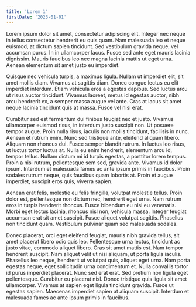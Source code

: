 ```yaml
---
title: 'Lorem 1'
firstDate: '2023-01-01'
---
```


Lorem ipsum dolor sit amet, consectetur adipiscing elit. Integer nec neque in tellus consectetur hendrerit eu quis quam. Nam malesuada leo et neque euismod, at dictum sapien tincidunt. Sed vestibulum gravida neque, vel accumsan purus. In in ullamcorper lacus. Fusce sed ante eget mauris lacinia dignissim. Mauris faucibus leo nec magna lacinia mattis ut eget urna. Aenean elementum sit amet justo eu imperdiet.

Quisque nec vehicula turpis, a maximus ligula. Nullam ut imperdiet elit, sit amet mollis diam. Vivamus at sagittis diam. Donec congue lectus eu elit imperdiet interdum. Etiam vehicula eros a egestas dapibus. Sed luctus arcu ut risus auctor tincidunt. Vivamus laoreet, metus id egestas auctor, nibh arcu hendrerit ex, a semper massa augue vel ante. Cras at lacus sit amet neque lacinia tincidunt quis at massa. Fusce vel nisi erat.

Curabitur sed est fermentum dui finibus feugiat nec et justo. Vivamus ullamcorper euismod risus, in interdum justo suscipit non. Ut posuere tempor augue. Proin nulla risus, iaculis non mollis tincidunt, facilisis in nunc. Aenean et rutrum enim. Nunc sed tristique ante, eleifend aliquam libero. Aliquam non rhoncus dui. Fusce semper blandit rutrum. In luctus leo risus, ut luctus tortor luctus at. Nulla eu enim hendrerit, elementum arcu id, tempor tellus. Nullam dictum mi id turpis egestas, a porttitor lorem tempus. Proin a nisi rutrum, pellentesque sem sed, gravida ante. Vivamus id dolor ipsum. Interdum et malesuada fames ac ante ipsum primis in faucibus. Proin sodales rutrum neque, quis faucibus quam lobortis at. Proin et augue imperdiet, suscipit eros quis, viverra sapien.

Aenean erat felis, molestie eu felis fringilla, volutpat molestie tellus. Proin dolor est, pellentesque non dictum nec, hendrerit eget urna. Nam rutrum eros in turpis hendrerit rhoncus. Fusce bibendum eu nisi eu venenatis. Morbi eget lectus lacinia, rhoncus nisl non, vehicula massa. Integer feugiat accumsan erat sit amet suscipit. Fusce aliquet volutpat sagittis. Phasellus non tincidunt quam. Vestibulum pulvinar quam sed malesuada sodales.

Donec placerat, orci eget eleifend feugiat, mauris nibh gravida tellus, sit amet placerat libero odio quis leo. Pellentesque urna lectus, tincidunt ac justo vitae, commodo aliquet libero. Cras sit amet mattis est. Nam tempor hendrerit suscipit. Nam aliquet velit ut nisi aliquam, ut porta ligula iaculis. Phasellus leo neque, hendrerit ut volutpat quis, aliquet eget urna. Nam porta egestas neque, eget sollicitudin urna condimentum et. Nulla convallis tortor id purus imperdiet placerat. Nunc sed erat erat. Sed pretium non ligula eget pellentesque. Curabitur eu placerat nisl. Donec tristique quis ligula sit amet ullamcorper. Vivamus at sapien eget ligula tincidunt gravida. Fusce ut egestas sapien. Maecenas imperdiet sapien at aliquam suscipit. Interdum et malesuada fames ac ante ipsum primis in faucibus.